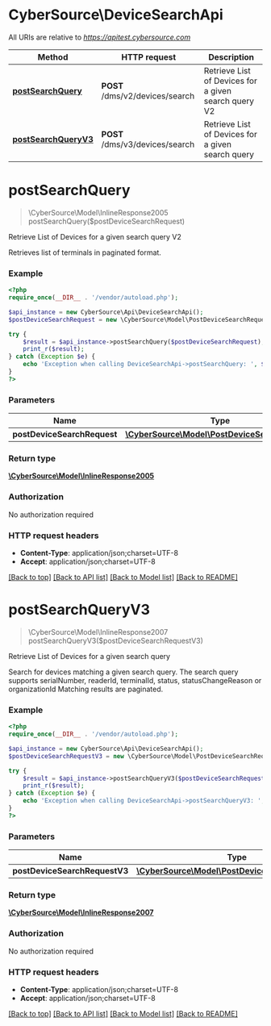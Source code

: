 # CyberSource\DeviceSearchApi

All URIs are relative to *https://apitest.cybersource.com*

Method | HTTP request | Description
------------- | ------------- | -------------
[**postSearchQuery**](DeviceSearchApi.md#postSearchQuery) | **POST** /dms/v2/devices/search | Retrieve List of Devices for a given search query V2
[**postSearchQueryV3**](DeviceSearchApi.md#postSearchQueryV3) | **POST** /dms/v3/devices/search | Retrieve List of Devices for a given search query


# **postSearchQuery**
> \CyberSource\Model\InlineResponse2005 postSearchQuery($postDeviceSearchRequest)

Retrieve List of Devices for a given search query V2

Retrieves list of terminals in paginated format.

### Example
```php
<?php
require_once(__DIR__ . '/vendor/autoload.php');

$api_instance = new CyberSource\Api\DeviceSearchApi();
$postDeviceSearchRequest = new \CyberSource\Model\PostDeviceSearchRequest(); // \CyberSource\Model\PostDeviceSearchRequest | 

try {
    $result = $api_instance->postSearchQuery($postDeviceSearchRequest);
    print_r($result);
} catch (Exception $e) {
    echo 'Exception when calling DeviceSearchApi->postSearchQuery: ', $e->getMessage(), PHP_EOL;
}
?>
```

### Parameters

Name | Type | Description  | Notes
------------- | ------------- | ------------- | -------------
 **postDeviceSearchRequest** | [**\CyberSource\Model\PostDeviceSearchRequest**](../Model/PostDeviceSearchRequest.md)|  |

### Return type

[**\CyberSource\Model\InlineResponse2005**](../Model/InlineResponse2005.md)

### Authorization

No authorization required

### HTTP request headers

 - **Content-Type**: application/json;charset=UTF-8
 - **Accept**: application/json;charset=UTF-8

[[Back to top]](#) [[Back to API list]](../../README.md#documentation-for-api-endpoints) [[Back to Model list]](../../README.md#documentation-for-models) [[Back to README]](../../README.md)

# **postSearchQueryV3**
> \CyberSource\Model\InlineResponse2007 postSearchQueryV3($postDeviceSearchRequestV3)

Retrieve List of Devices for a given search query

Search for devices matching a given search query.  The search query supports serialNumber, readerId, terminalId, status, statusChangeReason or organizationId  Matching results are paginated.

### Example
```php
<?php
require_once(__DIR__ . '/vendor/autoload.php');

$api_instance = new CyberSource\Api\DeviceSearchApi();
$postDeviceSearchRequestV3 = new \CyberSource\Model\PostDeviceSearchRequestV3(); // \CyberSource\Model\PostDeviceSearchRequestV3 | 

try {
    $result = $api_instance->postSearchQueryV3($postDeviceSearchRequestV3);
    print_r($result);
} catch (Exception $e) {
    echo 'Exception when calling DeviceSearchApi->postSearchQueryV3: ', $e->getMessage(), PHP_EOL;
}
?>
```

### Parameters

Name | Type | Description  | Notes
------------- | ------------- | ------------- | -------------
 **postDeviceSearchRequestV3** | [**\CyberSource\Model\PostDeviceSearchRequestV3**](../Model/PostDeviceSearchRequestV3.md)|  |

### Return type

[**\CyberSource\Model\InlineResponse2007**](../Model/InlineResponse2007.md)

### Authorization

No authorization required

### HTTP request headers

 - **Content-Type**: application/json;charset=UTF-8
 - **Accept**: application/json;charset=UTF-8

[[Back to top]](#) [[Back to API list]](../../README.md#documentation-for-api-endpoints) [[Back to Model list]](../../README.md#documentation-for-models) [[Back to README]](../../README.md)

